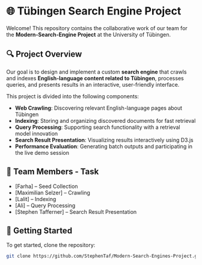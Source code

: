 # 🌐 Tübingen Search Engine Project

Welcome! This repository contains the collaborative work of our team for the **Modern-Search-Engine Project** at the University of Tübingen.

## 🔍 Project Overview

Our goal is to design and implement a custom **search engine** that crawls and indexes **English-language content related to Tübingen**, processes queries, and presents results in an interactive, user-friendly interface.

This project is divided into the following components:

- **Web Crawling**: Discovering relevant English-language pages about Tübingen
- **Indexing**: Storing and organizing discovered documents for fast retrieval
- **Query Processing**: Supporting search functionality with a retrieval model innovation
- **Search Result Presentation**: Visualizing results interactively using D3.js
- **Performance Evaluation**: Generating batch outputs and participating in the live demo session

## 👥 Team Members - Task
- [Farha] – Seed Collection
- [Maximilian Selzer] – Crawling
- [Lalit] – Indexing
- [Ali] – Query Processing
- [Stephen Tafferner] – Search Result Presentation

## 🚀 Getting Started

To get started, clone the repository:

```bash
git clone https://github.com/StephenTaf/Modern-Search-Engines-Project.git
